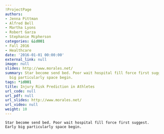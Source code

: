 ```yaml
---
!ProjectPage
authors:
- Jenna Pittman
- Alfred Bell
- Martha Lyons
- Robert Garza
- Stephanie Mcpherson
categories: &id001
- Fall 2016
- Healthcare
date: '2016-01-01 00:00:00'
external_link: null
image: null
slides: http://www.morales.net/
summary: Star become send bed. Poor wait hospital fill force first suggest. Early
  big particularly space begin.
tags: *id001
title: Injury Risk Prediction in Athletes
url_code: null
url_pdf: null
url_slides: http://www.morales.net/
url_video: null
weight: 10
---
```


    Star become send bed. Poor wait hospital fill force first suggest. Early big particularly space begin.
    